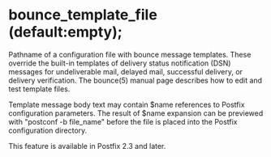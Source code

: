 # bounce_template_file (default:empty); 

 Pathname of a configuration file with bounce message templates.
These override the built-in templates of delivery status notification
(DSN) messages for undeliverable mail, delayed mail, successful
delivery, or delivery verification. The bounce(5) manual page
describes how to edit and test template files.  

 Template message body text may contain $name references to
Postfix configuration parameters. The result of $name expansion can
be previewed with "postconf -b file_name" before the file
is placed into the Postfix configuration directory.  

 This feature is available in Postfix 2.3 and later.  


